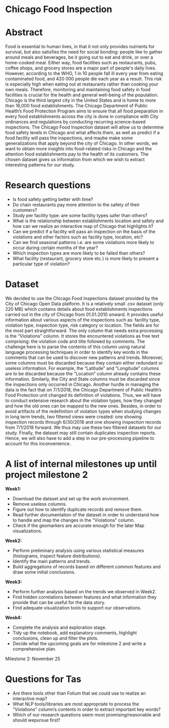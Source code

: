 # Chicago Food Inspection

# Abstract

Food is essential to human lives, in that it not only provides nutrients for survival, but also satisfies the need for social bonding: people like to gather around meals and beverages, be it going out to eat and drink, or over a home-cooked meal. Either way, food facilities such as restaurants, pubs, coffee shops, and grocery stores are a major part of people's daily lives. 
However, according to the WHO, 1 in 10 people fall ill every year from eating contaminated food, and 420 000 people die each year as a result. This risk is especially high when eating out at restaurants rather than cooking your own meals. Therefore, monitoring and maintaining food safety in food facilities is crucial for the health and general well-being of the population. 
Chicago is the third largest city in the United States and is home to more than 16,000 food establishments. The Chicago Department of Public Health’s Food Protection Program aims to ensure that all food preparation in every food establishments across the city is done in compliance with City ordinances and regulations by conducting recurring science-based inspections. 
The Chicago Food Inspection dataset will allow us to determine food safety levels in Chicago and what affects them, as well as predict if a food facility will pass the inspections, and maybe make some generalizations that apply beyond the city of Chicago. In other words, we want to obtain more insights into food-related risks in Chicago and the attention food establishments pay to the health of its customers. The chosen dataset gives us information from which we wish to extract interesting patterns for our study. 

# Research questions

   - Is food safety getting better with time?
   - Do chain restaurants pay more attention to the safety of their customers? 
   - Study per facility type: are some facility types safer than others? 
   - What is the relationship between establishments location and safety and how can we realize an interactive map of Chicago that            highlights it?
   - Can we predict if a facility will pass an inspection on the basis of the violations and other factors such as facility type,            location, etc? 
   - Can we find seasonal patterns i.e. are some violations more likely to occur during certain months of the year?
   - Which inspection types are more likely to be failed than others?
   - What facility (restaurant, grocery store etc.) is more likely to present a particular type of violation?

# Dataset

We decided to use the Chicago Food Inspections dataset provided by the City of Chicago Open Data platform. 
It is a relatively small .csv dataset (only 220 MB) which contains details about food establishments inspections carried out in the city of Chicago from 01.01.2010 onward. It provides useful information about various aspects of the inspections such as: facility type, violation type, inspection type, risk category or location.
The fields are for the most part straightforward. The only column that needs extra processing is the “Violations” column. It stores the encountered violations as free text comprising: the violation code and title followed by comments. The challenge here is to parse the contents of this column using natural language processing techniques in order to identify key words in the comments that can be used to discover new patterns and trends.
Moreover, some columns must be discarded because they contain either redundant or useless information. For example, the “Latitude” and “Longitude” columns are to be discarded because the “Location” column already contains these information. Similarly, the City and State columns must be discarded since the inspections only occurred in Chicago.
Another hurdle in managing the data is the fact that on 7/1/2018, the Chicago Department of Public Health’s Food Protection unit changed its definition of violations. Thus, we will have to conduct extensive research about the violation types, how they changed and how the old ones can be mapped to the new ones. Besides, in order to avoid artifacts of the redefinition of violation types when studying changes in long term trends, two filtered views were created: one showing inspection records through 6/30/2018 and one showing inspection records from 7/1/2018 forward. We thus may use these two filtered datasets for our study. 
Finally, the dataset may still contain duplicates inspection reports. Hence, we will also have to add a step in our pre-processing pipeline to account for this inconvenience.

# A list of internal milestones up until project milestone 2

**Week1:** 

   - Download the dataset and set up the work environment.
   - Remove useless columns.
   - Figure out how to identify duplicate records and remove them.
   - Read further documentation of the dataset in order to understand how to handle and map the changes in the "Violations" column.
   - Check if the geomarkers are accurate enough for the later Map visualizations.
      
**Week2:**

   - Perform preliminary analysis using various statistical measures (histograms, inspect feature distributions).
   - Identify the main patterns and trends.
   - Build aggregations of records based on different common features and draw some initial conclusions.

**Week3:**

   - Perform further analysis based on the trends we observed in Week2.
   - Find hidden correlations between features and what information they provide that can be useful for the data story.
   - Find adequate visualization tools to support our observations.

**Week4:**

   - Complete the analysis and exploration stage.
   - Tidy up the notebook, add explanatory comments, highlight conclusions, clean up and filter the plots.
   - Decide what the upcoming goals are for milestone 2 and write a comprehensive plan.

Milestone 2: November 25

# Questions for Tas

- Are there tools other than Folium that we could use to realize an interactive map?
- What NLP tools/libraries are most appropriate to process the “Violations” column’s contents in order to extract important key words?
- Which of our research questions seem most promising/reasonable and should wepursue first?


